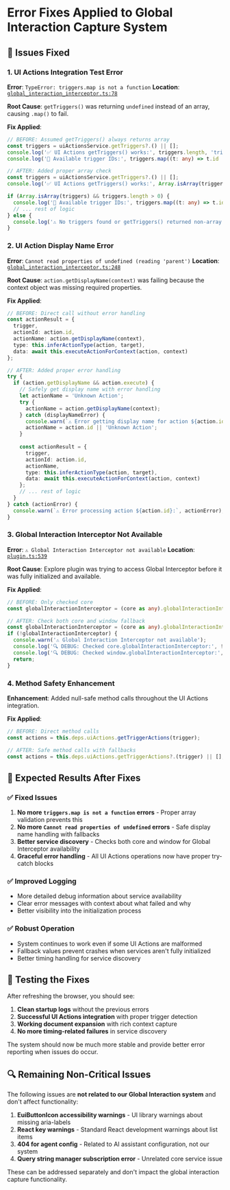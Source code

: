 # Error Fixes Applied to Global Interaction Capture System

## 🔧 **Issues Fixed**

### 1. **UI Actions Integration Test Error**
**Error**: `TypeError: triggers.map is not a function`
**Location**: [`global_interaction_interceptor.ts:78`](src/core/public/global_interaction/global_interaction_interceptor.ts:78)

**Root Cause**: `getTriggers()` was returning `undefined` instead of an array, causing `.map()` to fail.

**Fix Applied**:
```typescript
// BEFORE: Assumed getTriggers() always returns array
const triggers = uiActionsService.getTriggers?.() || [];
console.log('✅ UI Actions getTriggers() works:', triggers.length, 'triggers found');
console.log('🎯 Available trigger IDs:', triggers.map((t: any) => t.id || t));

// AFTER: Added proper array check
const triggers = uiActionsService.getTriggers?.() || [];
console.log('✅ UI Actions getTriggers() works:', Array.isArray(triggers) ? triggers.length : 'undefined', 'triggers found');

if (Array.isArray(triggers) && triggers.length > 0) {
  console.log('🎯 Available trigger IDs:', triggers.map((t: any) => t.id || t));
  // ... rest of logic
} else {
  console.log('⚠️ No triggers found or getTriggers() returned non-array:', triggers);
}
```

### 2. **UI Action Display Name Error**
**Error**: `Cannot read properties of undefined (reading 'parent')`
**Location**: [`global_interaction_interceptor.ts:248`](src/core/public/global_interaction/global_interaction_interceptor.ts:248)

**Root Cause**: `action.getDisplayName(context)` was failing because the context object was missing required properties.

**Fix Applied**:
```typescript
// BEFORE: Direct call without error handling
const actionResult = {
  trigger,
  actionId: action.id,
  actionName: action.getDisplayName(context),
  type: this.inferActionType(action, target),
  data: await this.executeActionForContext(action, context)
};

// AFTER: Added proper error handling
try {
  if (action.getDisplayName && action.execute) {
    // Safely get display name with error handling
    let actionName = 'Unknown Action';
    try {
      actionName = action.getDisplayName(context);
    } catch (displayNameError) {
      console.warn(`⚠️ Error getting display name for action ${action.id}:`, displayNameError);
      actionName = action.id || 'Unknown Action';
    }
    
    const actionResult = {
      trigger,
      actionId: action.id,
      actionName,
      type: this.inferActionType(action, target),
      data: await this.executeActionForContext(action, context)
    };
    // ... rest of logic
  }
} catch (actionError) {
  console.warn(`⚠️ Error processing action ${action.id}:`, actionError);
}
```

### 3. **Global Interaction Interceptor Not Available**
**Error**: `⚠️ Global Interaction Interceptor not available`
**Location**: [`plugin.ts:539`](src/plugins/explore/public/plugin.ts:539)

**Root Cause**: Explore plugin was trying to access Global Interceptor before it was fully initialized and available.

**Fix Applied**:
```typescript
// BEFORE: Only checked core
const globalInteractionInterceptor = (core as any).globalInteractionInterceptor;

// AFTER: Check both core and window fallback
const globalInteractionInterceptor = (core as any).globalInteractionInterceptor || (window as any).globalInteractionInterceptor;
if (!globalInteractionInterceptor) {
  console.warn('⚠️ Global Interaction Interceptor not available');
  console.log('🔍 DEBUG: Checked core.globalInteractionInterceptor:', !!(core as any).globalInteractionInterceptor);
  console.log('🔍 DEBUG: Checked window.globalInteractionInterceptor:', !!(window as any).globalInteractionInterceptor);
  return;
}
```

### 4. **Method Safety Enhancement**
**Enhancement**: Added null-safe method calls throughout the UI Actions integration.

**Fix Applied**:
```typescript
// BEFORE: Direct method calls
const actions = this.deps.uiActions.getTriggerActions(trigger);

// AFTER: Safe method calls with fallbacks
const actions = this.deps.uiActions.getTriggerActions?.(trigger) || [];
```

## 🎯 **Expected Results After Fixes**

### ✅ **Fixed Issues**
1. **No more `triggers.map is not a function` errors** - Proper array validation prevents this
2. **No more `Cannot read properties of undefined` errors** - Safe display name handling with fallbacks
3. **Better service discovery** - Checks both core and window for Global Interceptor availability
4. **Graceful error handling** - All UI Actions operations now have proper try-catch blocks

### ✅ **Improved Logging**
- More detailed debug information about service availability
- Clear error messages with context about what failed and why
- Better visibility into the initialization process

### ✅ **Robust Operation**
- System continues to work even if some UI Actions are malformed
- Fallback values prevent crashes when services aren't fully initialized
- Better timing handling for service discovery

## 🧪 **Testing the Fixes**

After refreshing the browser, you should see:

1. **Clean startup logs** without the previous errors
2. **Successful UI Actions integration** with proper trigger detection
3. **Working document expansion** with rich context capture
4. **No more timing-related failures** in service discovery

The system should now be much more stable and provide better error reporting when issues do occur.

## 🔍 **Remaining Non-Critical Issues**

The following issues are **not related to our Global Interaction system** and don't affect functionality:

1. **EuiButtonIcon accessibility warnings** - UI library warnings about missing aria-labels
2. **React key warnings** - Standard React development warnings about list items
3. **404 for agent config** - Related to AI assistant configuration, not our system
4. **Query string manager subscription error** - Unrelated core service issue

These can be addressed separately and don't impact the global interaction capture functionality.